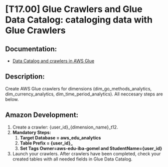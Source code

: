 # [T17.00] Glue Crawlers and Glue Data Catalog: cataloging data with Glue Crawlers

## Documentation:

- [Data Catalog and crawlers in AWS Glue](https://docs.aws.amazon.com/glue/latest/dg/catalog-and-crawler.html)

## Description:

Create AWS Glue crawlers for dimensions (dim_go_methods_analytics, dim_currency_analytics, dim_time_period_analytics). All neccesary steps are below.

## Amazon Development:

1. Create a crawler: {user_id}_{dimension_name}_t12.
2. **Mandatory Steps:**
   1. **Target Database = aws_edu_analytics**
   2. **Table Prefix = {user_id}_**
   3. **Set Tags Owner=aws-edu-iba-gomel and StudentName={user_id}**
3. Launch your crawlers. After crawlers have been completed, check your created tables with all needed fields in Glue Data Catalog.